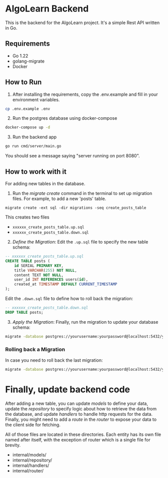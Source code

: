 # AlgoLearn Backend

This is the backend for the AlgoLearn project. It's a simple Rest API written in Go. 

## Requirements
- Go 1.22
- golang-migrate
- Docker 

## How to Run

1. After installing the requirements, copy the .env.example and fill in your environment variables. 

```sh 
cp .env.example .env
```  
2. Run the postgres database using docker-compose

```sh
docker-compose up -d 
```
3. Run the backend app 
```sh 
go run cmd/server/main.go
``` 
You should see a message saying "server running on port 8080".

## How to work with it 
For adding new tables in the database.

1. Run the *migrate create* command in the terminal to set up migration files. 
For example, to add a new 'posts' table.

```
migrate create -ext sql -dir migrations -seq create_posts_table

```
This creates two files
- `xxxxxx_create_posts_table.up.sql`
- `xxxxxx_create_posts_table.down.sql`

2. *Define the Migration*: Edit the `.up.sql` file to specify the new table schema:

```sql
-- xxxxxx_create_posts_table.up.sql
CREATE TABLE posts (
    id SERIAL PRIMARY KEY,
    title VARCHAR(255) NOT NULL,
    content TEXT NOT NULL,
    user_id INT REFERENCES users(id),
    created_at TIMESTAMP DEFAULT CURRENT_TIMESTAMP
);
```
Edit the `.down.sql` file to define how to roll back the migration:

```sql
-- xxxxxx_create_posts_table.down.sql
DROP TABLE posts;
```
3. *Apply the Migration*: Finally, run the migration to update your database schema:
```sh
migrate -database postgres://yourusername:yourpassword@localhost:5432/yourdbname?sslmode=disable -path migrations up
```
### Rolling back a Migration
In case you need to roll back the last migration:
```sh
migrate -database postgres://yourusername:yourpassword@localhost:5432/yourdbname?sslmode=disable -path migrations down
```

# Finally, update backend code 
After adding a new table, you can update *models* to define your data, update the *repository* to specify logic about how to retrieve the data from the database, and update *handlers* to handle http requests for the data. Finally, you might need to add a *route* in the *router* to expose your data to the client side for fetching.  

All of those files are located in these directories.
Each entity has its own file named after itself, with the exception of router which is a single file for brevity.

- internal/models/
- internal/repository/
- internal/handlers/
- internal/router/


